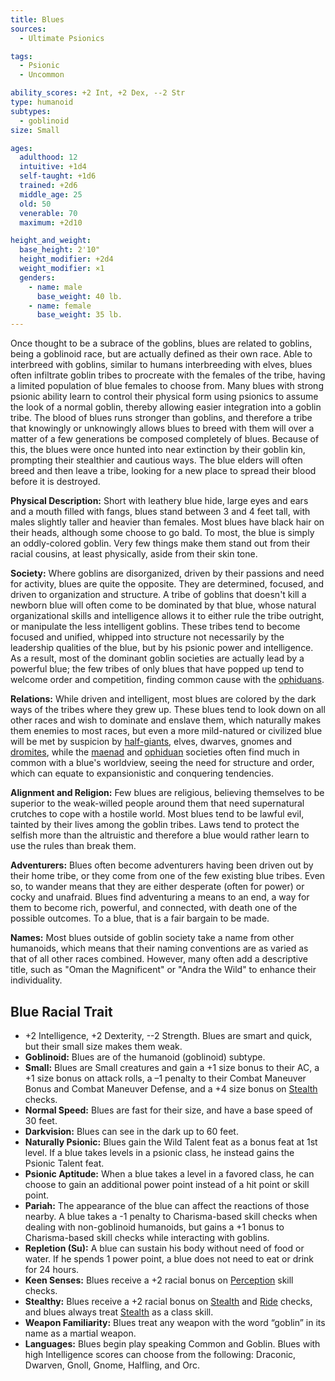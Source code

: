 ```yaml
---
title: Blues
sources:
  - Ultimate Psionics

tags:
  - Psionic
  - Uncommon

ability_scores: +2 Int, +2 Dex, --2 Str
type: humanoid
subtypes:
  - goblinoid
size: Small

ages:
  adulthood: 12
  intuitive: +1d4
  self-taught: +1d6
  trained: +2d6
  middle_age: 25
  old: 50
  venerable: 70
  maximum: +2d10

height_and_weight:
  base_height: 2'10"
  height_modifier: +2d4
  weight_modifier: ×1
  genders:
    - name: male
      base_weight: 40 lb.
    - name: female
      base_weight: 35 lb.
---
```


Once thought to be a subrace of the goblins, blues are related to goblins, being a goblinoid race, but are actually defined as their own race. Able to interbreed with goblins, similar to humans interbreeding with elves, blues often infiltrate goblin tribes to procreate with the females of the tribe, having a limited population of blue females to choose from. Many blues with strong psionic ability learn to control their physical form using psionics to assume the look of a normal goblin, thereby allowing easier integration into a goblin tribe. The blood of blues runs stronger than goblins, and therefore a tribe that knowingly or unknowingly allows blues to breed with them will over a matter of a few generations be composed completely of blues. Because of this, the blues were once hunted into near extinction by their goblin kin, prompting their stealthier and cautious ways. The blue elders will often breed and then leave a tribe, looking for a new place to spread their blood before it is destroyed.

**Physical Description:** Short with leathery blue hide, large eyes and ears and a mouth filled with fangs, blues stand between 3 and 4 feet tall, with males slightly taller and heavier than females. Most blues have black hair on their heads, although some choose to go bald. To most, the blue is simply an oddly-colored goblin. Very few things make them stand out from their racial cousins, at least physically, aside from their skin tone.

**Society:** Where goblins are disorganized, driven by their passions and need for activity, blues are quite the opposite. They are determined, focused, and driven to organization and structure. A tribe of goblins that doesn't kill a newborn blue will often come to be dominated by that blue, whose natural organizational skills and intelligence allows it to either rule the tribe outright, or manipulate the less intelligent goblins. These tribes tend to become focused and unified, whipped into structure not necessarily by the leadership qualities of the blue, but by his psionic power and intelligence. As a result, most of the dominant goblin societies are actually lead by a powerful blue; the few tribes of only blues that have popped up tend to welcome order and competition, finding common cause with the [ophiduans](/races/ophiduans/).

**Relations:** While driven and intelligent, most blues are colored by the dark ways of the tribes where they grew up. These blues tend to look down on all other races and wish to dominate and enslave them, which naturally makes them enemies to most races, but even a more mild-natured or civilized blue will be met by suspicion by [half-giants](/races/half-giants/), elves, dwarves, gnomes and [dromites](/races/dromites/), while the [maenad](/races/maenads) and [ophiduan](/races/ophiduans/) societies often find much in common with a blue's worldview, seeing the need for structure and order, which can equate to expansionistic and conquering tendencies.

**Alignment and Religion:** Few blues are religious, believing themselves to be superior to the weak-willed people around them that need supernatural crutches to cope with a hostile world. Most blues tend to be lawful evil, tainted by their lives among the goblin tribes. Laws tend to protect the selfish more than the altruistic and therefore a blue would rather learn to use the rules than break them.

**Adventurers:** Blues often become adventurers having been driven out by their home tribe, or they come from one of the few existing blue tribes. Even so, to wander means that they are either desperate (often for power) or cocky and unafraid. Blues find adventuring a means to an end, a way for them to become rich, powerful, and connected, with death one of the possible outcomes. To a blue, that is a fair bargain to be made.

**Names:** Most blues outside of goblin society take a name from other humanoids, which means that their naming conventions are as varied as that of all other races combined. However, many often add a descriptive title, such as "Oman the Magnificent" or "Andra the Wild" to enhance their individuality.

## Blue Racial Trait

- +2 Intelligence, +2 Dexterity, --2 Strength. Blues are smart and quick, but their small size makes them weak.
- **Goblinoid:** Blues are of the humanoid (goblinoid) subtype.
- **Small:** Blues are Small creatures and gain a +1 size bonus to their AC, a +1 size bonus on attack rolls, a –1 penalty to their Combat Maneuver Bonus and Combat Maneuver Defense, and a +4 size bonus on [Stealth](/skills/stealth/) checks.
- **Normal Speed:** Blues are fast for their size, and have a base speed of 30 feet.
- **Darkvision:** Blues can see in the dark up to 60 feet.
- **Naturally Psionic:** Blues gain the Wild Talent feat as a bonus feat at 1st level. If a blue takes levels in a psionic class, he instead gains the Psionic Talent feat.
- **Psionic Aptitude:** When a blue takes a level in a favored class, he can choose to gain an additional power point instead of a hit point or skill point.
- **Pariah:** The appearance of the blue can affect the reactions of those nearby. A blue takes a -1 penalty to Charisma-based skill checks when dealing with non-goblinoid humanoids, but gains a +1 bonus to Charisma-based skill checks while interacting with goblins.
- **Repletion (Su):** A blue can sustain his body without need of food or water. If he spends 1 power point, a blue does not need to eat or drink for 24 hours.
- **Keen Senses:** Blues receive a +2 racial bonus on [Perception](/skills/perception/) skill checks.
- **Stealthy:** Blues receive a +2 racial bonus on [Stealth](/skills/stealth/) and [Ride](/skills/ride/) checks, and blues always treat [Stealth](/skills/stealth/) as a class skill.
- **Weapon Familiarity:** Blues treat any weapon with the word “goblin” in its name as a martial weapon.
- **Languages:** Blues begin play speaking Common and Goblin. Blues with high Intelligence scores can choose from the following: Draconic, Dwarven, Gnoll, Gnome, Halfling, and Orc.
